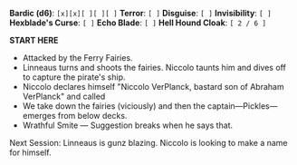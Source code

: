 **Bardic (d6)**: `[x][x][ ][ ][ ]`
**Terror**: `[ ]`
**Disguise**: `[ ]`
**Invisibility**: `[ ]`
**Hexblade's Curse**: `[ ]`
**Echo Blade**: `[ ]`
**Hell Hound Cloak**: `[ 2 / 6 ]`

**START HERE**

- Attacked by the Ferry Fairies.
- Linneaus turns and shoots the fairies. Niccolo taunts him and dives off to capture the pirate's ship.
- Niccolo declares himself "Niccolo VerPlanck, bastard son of Abraham VerPlanck" and called 
- We take down the fairies (viciously) and then the captain—Pickles—emerges from below decks.
- Wrathful Smite — Suggestion breaks when he says that.

Next Session: Linneaus is gunz blazing. Niccolo is looking to make a name for himself.